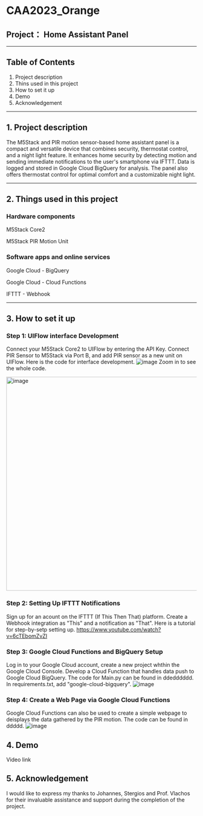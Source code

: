 # CAA2023_Orange

## Project： Home Assistant Panel
---

## Table of Contents
1. Project description
2. Thins used in this project
3. How to set it up
4. Demo
5. Acknowledgement

---

## 1. Project description
The M5Stack and PIR motion sensor-based home assistant panel is a compact and versatile device that combines security, thermostat control, and a night light feature. It enhances home security by detecting motion and sending immediate notifications to the user's smartphone via IFTTT. Data is logged and stored in Google Cloud BigQuery for analysis. The panel also offers thermostat control for optimal comfort and a customizable night light. 

---

## 2. Things used in this project
### Hardware components

M5Stack Core2

M5Stack PIR Motion Unit

### Software apps and online services

Google Cloud - BigQuery

Google Cloud - Cloud Functions

IFTTT - Webhook

---

## 3. How to set it up
### Step 1: UIFlow interface Development
Connect your M5Stack Core2 to UIFlow by entering the API Key. Connect PIR Sensor to M5Stack via Port B, and add PIR sensor as a new unit on UIFlow. Here is the code for interface development.
![image](https://github.com/JW20221/CAA2023_Orange/assets/114418889/f42aae79-18fd-4971-9541-dfbd6e170acb)
Zoom in to see the whole code.

<img width="564" alt="image" src="https://github.com/JW20221/CAA2023_Orange/assets/114418889/96cd62db-8b76-4ad4-8e5f-c868f67e7699">

### Step 2: Setting Up IFTTT Notifications
Sign up for an acount on the IFTTT (If This Then That) platform. Create a Webhook integration as "This" and a notification as "That". Here is a tutorial for step-by-setp setting up. https://www.youtube.com/watch?v=6cTEbomZvZI

### Step 3: Google Cloud Functions and BigQuery Setup
Log in to your Google Cloud account, create a new project whthin the Google Cloud Console. Develop a Cloud Function that handles data push to Google Cloud BigQuery. The code for Main.py can be found in ddedddddd. In requirements.txt, add "google-cloud-bigquery".
![image](https://github.com/JW20221/CAA2023_Orange/assets/114418889/e6fe16ff-5906-41b0-a524-cbd54653a8b6)

### Step 4: Create a Web Page via Google Cloud Functions 
Google Cloud Functions can also be used to create a simple webpage to deisplays the data gathered by the PIR motion. The code can be found in ddddd. 
![image](https://github.com/JW20221/CAA2023_Orange/assets/114418889/e6b3ffdf-b5d1-4dc8-9fa5-8e8988a52d76)

## 4. Demo
Video link

## 5. Acknowledgement
I would like to express my thanks to Johannes, Stergios and Prof. Vlachos for their invaluable assistance and support during the completion of the project.
